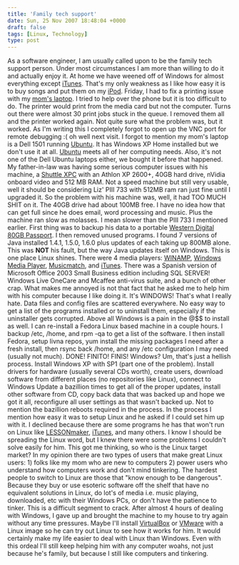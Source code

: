 ```yaml
---
title: 'Family tech support'
date: Sun, 25 Nov 2007 18:48:04 +0000
draft: false
tags: [Linux, Technology]
type: post
---
```


As a software engineer, I am usually called upon to be the family tech support person. Under most circumstances I am more than willing to do it and actually enjoy it. At home we have weened off of Windows for almost everything except [iTunes](http://www.apple.com/itunes/download/). That's my only weakness as I like how easy it is to buy songs and put them on my [iPod](http://www.apple.com/ipodclassic/). Friday, I had to fix a printing issue with my [mom's laptop](http://zeusville.wordpress.com/2007/04/08/mom-going-linux/). I tried to help over the phone but it is too difficult to do. The printer would print from the media card but not the computer. Turns out there were almost 30 print jobs stuck in the queue. I removed them all and the printer worked again. Not quite sure what the problem was, but it worked. As I'm writing this I completely forgot to open up the VNC port for remote debugging :( oh well next visit. I forgot to mention my mom's laptop is a Dell 1501 running [Ubuntu](http://www.ubuntu.com/). It has Windows XP Home installed but we don't use it at all. [Ubuntu](http://www.ubuntu.com/) meets all of her computing needs. Also, it's not one of the Dell Ubuntu laptops either, we bought it before that happened. My father-in-law was having some serious computer issues with his machine, a [Shuttle XPC](http://us.shuttle.com/barebone/BareboneHome.html) with an Athlon XP 2600+, 40GB hard drive, nVidia onboard video and 512 MB RAM. Not a speed machine but still very usable, well it should be considering Liz' PIII 733 with 512MB ram ran just fine until I upgraded it. So the problem with his machine was, well, it had TOO MUCH SHIT on it. The 40GB drive had about 100MB free. I have no idea how that can get full since he does email, word processing and music. Plus the machine ran slow as molasses. I mean slower than the PIII 733 I mentioned earlier. First thing was to backup his data to a portable [Western Digital 80GB Passport](http://www.wdc.com/en/products/products.asp?driveid=259&language=en). I then removed unused programs. I found 7 versions of Java installed 1.4.1, 1.5.0, 1.6.0 plus updates of each taking up 800MB alone. This was **NOT** his fault, but the way Java updates itself on Windows. This is one place Linux shines. There were 4 media players: [WINAMP](http://www.winamp.com/), [Windows Media Player](http://www.microsoft.com/windows/windowsmedia/player/10/default.aspx), [Musicmatch](http://www.musicmatch.com/), and [iTunes](http://www.apple.com/itunes/). There was a Spanish version of Microsoft Office 2003 Small Business edition including SQL SERVER! Windows Live OneCare and Mcaffee anti-virus suite, and a bunch of other crap. What makes me annoyed is not that fact that he asked me to help him with his computer because I like doing it. It's WINDOWS! That's what I really hate. Data files and config files are scattered everywhere. No easy way to get a list of the programs installed or to uninstall them, especially if the uninstaller gets corrupted. Above all Windows is a pain in the @$$ to install as well. I can re-install a Fedora Linux based machine in a couple hours. I backup /etc, /home, and rpm -qa to get a list of the software. I then install Fedora, setup livna repos, yum install the missing packages I need after a fresh install, then rsync back /home, and any /etc configuration I may need (usually not much). DONE! FINITO! FINIS! Windows? Um, that's just a hellish process. Install Windows XP with SP1 (part one of the problem). Install drivers for hardware (usually several CDs worth), create users, download software from different places (no repositories like Linux), connect to Windows Update a bazillion times to get all of the proper updates, install other software from CD, copy back data that was backed up and hope we got it all, reconfigure all user settings as that wasn't backed up. Not to mention the bazillion reboots required in the process. In the process I mention how easy it was to setup Linux and he asked if I could set him up with it. I declined because there are some programs he has that won't run on Linux like [LESSONmaker](http://www.lessonmaker8.com/), [iTunes](http://www.apple.com/itunes/), and many others. I know I should be spreading the Linux word, but I knew there were some problems I couldn't solve easily for him. This got me thinking, so who is the Linux target market? In my opinion there are two types of users that make great Linux users: 1) folks like my mom who are new to computers 2) power users who understand how computers work and don't mind tinkering. The hardest people to switch to Linux are those that "know enough to be dangerous". Because they buy or use esoteric software off the shelf that have no equivalent solutions in Linux, do lot's of media i.e. music playing, downloaded, etc with their Windows PCs, or don't have the patience to tinker. This is a difficult segment to crack. After almost 4 hours of dealing with Windows, I gave up and brought the machine to my house to try again without any time pressures. Maybe I'll install [VirtualBox](http://www.virtualbox.org/) or [VMware](http://www.vmware.com/products/) with a Linux image so he can try out Linux to see how it works for him. It would certainly make my life easier to deal with Linux than Windows. Even with this ordeal I'll still keep helping him with any computer woahs, not just because he's family, but because I still like computers and tinkering.